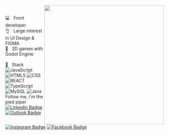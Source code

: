 
<img src="https://ik.imagekit.io/lrjseyuxi3m/undraw_developer_activity_bv83_1_zTdv9-PVW.svg" align="right" width="380">

 <br/> :computer: &nbsp; Front developer
 <br/> :ok_hand: &nbsp; Large interest in UI Design & FIGMA
 <br/>  :black_heart: &nbsp; 2D games with Godot Engine
 <br/>
 <br/>:rocket: &nbsp; Stack
 <br/>
![JavaScript](https://img.shields.io/badge/-JavaScript-333333?style=flat&logo=javascript)
![HTML5](https://img.shields.io/badge/-HTML5-333333?style=flat&logo=HTML5)
![CSS](https://img.shields.io/badge/-CSS-333333?style=flat&logo=CSS3&logoColor=1572B6)
![REACT](https://img.shields.io/badge/-React-333333?style=flat&logo=REACT&logoColor=61dafb)
![TypeScript](https://img.shields.io/badge/-TypeScript-333333?style=flat&logo=typescript)
![MySQL](https://img.shields.io/badge/-MySQL-333333?style=flat&logo=mysql&logoColor=9900EF)
![Java](https://img.shields.io/badge/-Java-333333?style=flat&logo=Java&logoColor=F78DA7)
 <br/> Follow me, i'm the pied piper
 <br/>
 [![Linkedin Badge](https://img.shields.io/badge/-patrickriosf-blue?style=flat-square&logo=Linkedin&logoColor=white&link=https://www.linkedin.com/in/patrickriosf/)](https://www.linkedin.com/in/patrickriosf/) 
 [![Outlook Badge](https://img.shields.io/badge/-patrick.33.rios@hotmail.com-0099cc?style=flat-square&logo=MicrosoftOutlookk&logoColor=white&link=mailto:patrick.33.rios@hotmail.com)](mailto:patrick.33.rios@hotmail.com)
 [![Instagram Badge](https://img.shields.io/badge/-patrickriosf-purple?style=flat-square&logo=Instagram&logoColor=white&link=https://www.instagram.com/patrickriosf/)](https://www.instagram.com/patrickriosf/)
 [![Facebook Badge](https://img.shields.io/badge/-PatrickRios-blue?style=flat-square&logo=Facebook&logoColor=white&link=https://www.facebook.com/profile.php?id=100001905463519)](https://www.facebook.com/profile.php?id=100001905463519)

